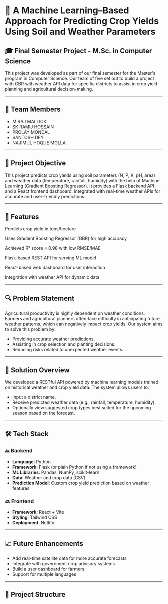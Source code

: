 # 🌾 A Machine Learning–Based Approach for Predicting Crop Yields Using Soil and Weather Parameters

## 🎓 Final Semester Project - M.Sc. in Computer Science

This project was developed as part of our final semester for the Master's program in Computer Science. Our team of five set out to build a project with GBR with weather API data  for specific districts to assist in crop yield planning and agricultural decision-making.

---

## 👥 Team Members

- MIRAJ MALLICK
- SK RAMIJ HOSSAIN
- PROLAY MONDAL
- SANTOSH DEY
- NAJIMUL HOQUE MOLLA

---

## 📌 Project Objective

This project predicts crop yields using soil parameters (N, P, K, pH, area) and weather data (temperature, rainfall, humidity) with the help of Machine Learning (Gradient Boosting Regressor). It provides a Flask backend API and a React frontend dashboard, integrated with real-time weather APIs for accurate and user-friendly predictions.

---
## 🚀 Features

Predicts crop yield in tons/hectare

Uses Gradient Boosting Regressor (GBR) for high accuracy

Achieved R² score ≈ 0.98 with low RMSE/MAE

Flask-based REST API for serving ML model

React-based web dashboard for user interaction

Integration with weather API for dynamic data

---

## 🔍 Problem Statement

Agricultural productivity is highly dependent on weather conditions. Farmers and agricultural planners often face difficulty in anticipating future weather patterns, which can negatively impact crop yields. Our system aims to solve this problem by:

- Providing accurate weather predictions.
- Assisting in crop selection and planting decisions.
- Reducing risks related to unexpected weather events.

---

## 🧠 Solution Overview

We developed a RESTful API powered by machine learning models trained on historical weather and crop yield data. The system allows users to:

- Input a district name.
- Receive predicted weather data (e.g., rainfall, temperature, humidity).
- Optionally view suggested crop types best suited for the upcoming season based on the forecast.

---

## 🛠️ Tech Stack

### 🔙 Backend
- **Language**: Python
- **Framework**: Flask (or plain Python if not using a framework)
- **ML Libraries**: Pandas, NumPy, scikit-learn
- **Data**: Weather and crop data (CSV)
- **Prediction Model**: Custom crop yield prediction based on weather features

### 🔜 Frontend
- **Framework**: React + Vite
- **Styling**: Tailwind CSS
- **Deployment**: Netlify
---

## 📈 Future Enhancements

- Add real-time satellite data for more accurate forecasts
- Integrate with government crop advisory systems
- Build a user dashboard for farmers
- Support for multiple languages

---

## 📁 Project Structure


